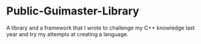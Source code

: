 # Public-Guimaster-Library
A library and a framework that I wrote to challenge my C++ knowledge last year and try my attempts at creating a language.
